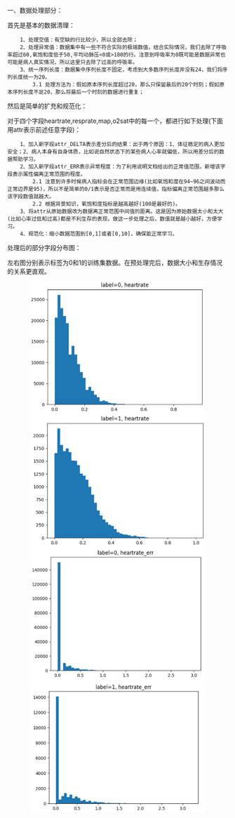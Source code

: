 一、数据处理部分：



首先是基本的数据清理：

		1、处理空值：有空缺的行比较少，所以全部去除；
		2、处理异常值：数据集中有一些不符合实际的极端数值，结合实际情况，我们去除了呼吸率超过60,氧饱和度低于50,平均动脉压<0或>180的行。注意到呼吸率为0既可能是数据异常也可能是病人真实情况，所以这里只去除了过高的呼吸率。
		3、统一序列长度：数据集中序列长度不固定，考虑到大多数序列长度并没有24，我们将序列长度统一为20。
			3.1 处理方法为：假如原本序列长度超过20，那么只保留最后的20个时刻；假如原本序列长度不足20，那么将最后一个时刻的数据进行重复；

然后是简单的扩充和规范化：

​	对于四个字段heartrate,resprate,map,o2sat中的每一个，都进行如下处理(下面用attr表示前述任意字段)：


		1、加入新字段attr_DELTA表示差分后的结果：出于两个原因：1、体征稳定的病人更加安全；2、病人本身有自身体质，比如说自然状态下的某些病人心率就偏低，所以用差分后的数据帮助学习。
		2、加入新字段attr_ERR表示异常程度：为了利用说明文档给出的正常值范围，新增该字段表示属性偏离正常范围的程度。
			2.1 注意到许多时候病人指标会在正常范围边缘(比如氧饱和度在94~96之间波动而正常边界是95)，所以不是简单的0/1表示是否正常而是用连续值，指标偏离正常范围越多那么该字段数值就越大。
			2.2 根据背景知识，氧饱和度指标是越高越好(100是最好的)。
		3、将attr从原始数据改为数据离正常范围中间值的距离。这是因为原始数据太小和太大(比如心率过低和过高)都是不利生存的表现，做这一步处理之后，数值就是越小越好，方便学习。
		4、规范化：缩小数据范围到[0,1]或者[0,10]，确保能正常学习。



处理后的部分字段分布图：

​	左右图分别表示标签为0和1的训练集数据。在预处理完后，数据大小和生存情况的关系更直观。

<center>
    <img src=".\attr_0.png"  width="400"  height = "300" /> 
    <img src=".\attr_1.png"  width="400"  height = "300" /> 
</center>

<center>
    <img src=".\err_0.png"  width="400"  height = "300" /> 
    <img src=".\err_1.png"  width="400"  height = "300" /> 
</center>












